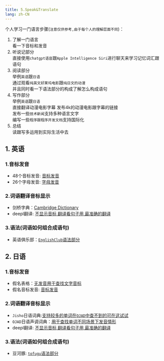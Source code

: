 ```yaml
---
title: 5.Speak&Translate    
lang: zh-CN
---
```


个人学习一门语言步骤(`注意仅供参考,由于每个人的理解层面不同`)：   
1. 了解一门语言     
   看一下音标和发音    
2. 听说记部分   
   直接使用`chatgpt语音`跟`Apple Intelligence Siri`进行聊天来学习记忆词汇跟语句      
3. 阅读部分    
   举例`英语`跟`日语`   
   通过观看`纯英文好莱坞电影`跟`纯日文的动漫`   
   并且同时看一下语法部分的构成了解怎么构成语句    
4. 写作部分   
   举例`英语`跟`日语`    
   直接翻译动漫电影字幕 发布4k的动漫电影跟字幕的链接   
   发布一些`技术新闻`支持多种语言文字           
   编写一些`程序跟程序开发文档`支持国际化     
5. 总结   
   读跟写多运用到实际生活中去             


## 1. 英语   
### 1.音标发音   
  - 48个音标发音: [音标发音](https://yingyuyinbiao.cn)    
  - 26个字母发音: [字母发音](https://www.englishclub.com/pronunciation/alphabet.php)   
### 2.词语翻译音标显示   
  - 剑桥字典：[Cambridge Dictionary](https://dictionary.cambridge.org/dictionary/english-chinese-simplified)    
  - deepl翻译: [不显示音标,翻译看句子用,最准确的翻译](https://www.deepl.com/zh/translator)    
### 3.语法(词语如何组合成语句)      
  - 英语俱乐部：[`EnglishClub`语法部分](https://www.englishclub.com/grammar/)     

## 2. 日语   
### 1.音标发音  
  - 假名表格：[无发音用于查找文字音标](https://learnthekana.com/the-hiragana-chart)   
  - 假名音标发音: [音标发音](https://www.nhk.or.jp/lesson/zh/letters/hiragana.html)
### 2.词语翻译音标显示     
  - `Jisho`日语词典:[支持较多的单词在`OJAD`中查不到的可在这试试](https://jisho.org)   
  - `OJAD`日语声调词典：[用于查找单词不同场景下发音情形](https://www.gavo.t.u-tokyo.ac.jp/ojad/chi/pages/home)      
  - deepl翻译: [不显示音标,翻译看句子用,最准确的翻译](https://www.deepl.com/zh/translator)   
### 3.语法(词语如何组合成语句)    
  - 豆河豚: [`tofugu`语法部分](https://www.tofugu.com/japanese-grammar)      




































































